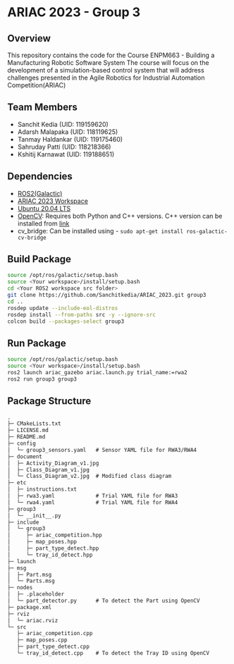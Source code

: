 # ARIAC 2023 - Group 3

## Overview

This repository contains the code for the Course ENPM663 - Building a Manufacturing Robotic Software System
The course will focus on the development of a simulation-based control system that will address challenges presented in the Agile Robotics for Industrial Automation Competition(ARIAC)

## Team Members

- Sanchit Kedia (UID: 119159620)
- Adarsh Malapaka (UID: 118119625)
- Tanmay Haldankar (UID: 119175460)
- Sahruday Patti (UID: 118218366)
- Kshitij Karnawat (UID: 119188651)

## Dependencies

- [ROS2(Galactic)](https://docs.ros.org/en/galactic/Installation/Ubuntu-Install-Debians.html)
- [ARIAC 2023 Workspace](https://github.com/usnistgov/ARIAC)
- [Ubuntu 20.04 LTS](https://releases.ubuntu.com/focal/)
- [OpenCV](https://www.opencv-srf.com/p/introduction.html): Requires both Python and C++ versions. C++ version can be installed from [link](https://www.geeksforgeeks.org/how-to-install-opencv-in-c-on-linux/)
- cv_bridge: Can be installed using - ```sudo apt-get install ros-galactic-cv-bridge```
## Build Package

```sh
source /opt/ros/galactic/setup.bash
source <Your workspace>/install/setup.bash
cd <Your ROS2 workspace src folder>
git clone https://github.com/Sanchitkedia/ARIAC_2023.git group3
cd ..
rosdep update --include-eol-distros
rosdep install --from-paths src -y --ignore-src
colcon build --packages-select group3
```

## Run Package

```sh
source /opt/ros/galactic/setup.bash
source <Your workspace>/install/setup.bash
ros2 launch ariac_gazebo ariac.launch.py trial_name:=rwa2
ros2 run group3 group3
```

## Package Structure

```txt
.
├─ CMakeLists.txt
├─ LICENSE.md
├─ README.md
├─ config
│  └─ group3_sensors.yaml   # Sensor YAML file for RWA3/RWA4
├─ document
│  ├─ Activity_Diagram_v1.jpg
│  ├─ Class_Diagram_v1.jpg
│  └─ Class_Diagram_v2.jpg  # Modified class diagram
├─ etc
│  ├─ instructions.txt
│  ├─ rwa3.yaml             # Trial YAML file for RWA3
│  └─ rwa4.yaml             # Trial YAML file for RWA4
├─ group3
│  └─ __init__.py
├─ include
│  └─ group3
│     ├─ ariac_competition.hpp
│     ├─ map_poses.hpp
│     ├─ part_type_detect.hpp
│     └─ tray_id_detect.hpp
├─ launch
├─ msg
│  ├─ Part.msg
│  └─ Parts.msg
├─ nodes
│  ├─ .placeholder
│  └─ part_detector.py      # To detect the Part using OpenCV
├─ package.xml
├─ rviz
│  └─ ariac.rviz
└─ src
   ├─ ariac_competition.cpp
   ├─ map_poses.cpp
   ├─ part_type_detect.cpp  
   └─ tray_id_detect.cpp    # To detect the Tray ID using OpenCV

```